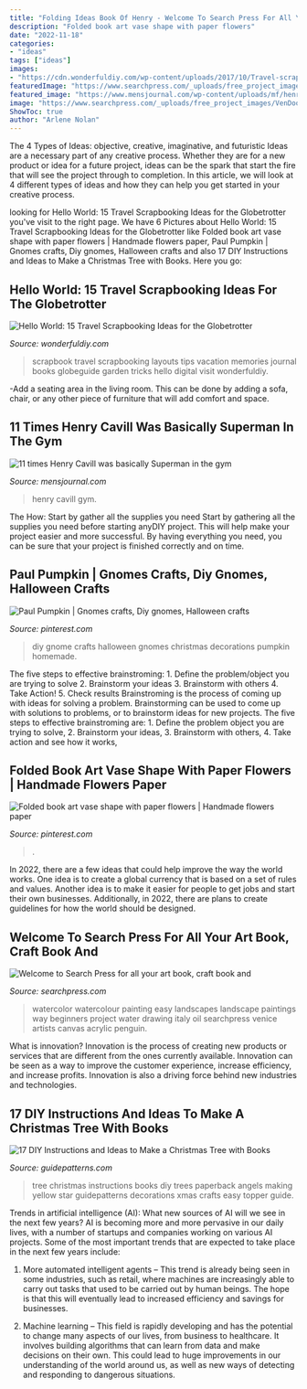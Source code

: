 ```yaml
---
title: "Folding Ideas Book Of Henry - Welcome To Search Press For All Your Art Book, Craft Book And"
description: "Folded book art vase shape with paper flowers"
date: "2022-11-18"
categories:
- "ideas"
tags: ["ideas"]
images:
- "https://cdn.wonderfuldiy.com/wp-content/uploads/2017/10/Travel-scrapbook-tips-and-tricks.png"
featuredImage: "https://www.searchpress.com/_uploads/free_project_images/VenDoorway.jpg"
featured_image: "https://www.mensjournal.com/wp-content/uploads/mf/henry-cavill-insta-main.jpg?w=1200&amp;h=630&amp;crop=1"
image: "https://www.searchpress.com/_uploads/free_project_images/VenDoorway.jpg"
ShowToc: true
author: "Arlene Nolan"
---
```



The 4 Types of Ideas: objective, creative, imaginative, and futuristic
Ideas are a necessary part of any creative process. Whether they are for a new product or idea for a future project, ideas can be the spark that start the fire that will see the project through to completion. In this article, we will look at 4 different types of ideas and how they can help you get started in your creative process.

	

		
looking for Hello World: 15 Travel Scrapbooking Ideas for the Globetrotter you've visit to the right page. We have 6 Pictures about Hello World: 15 Travel Scrapbooking Ideas for the Globetrotter like Folded book art vase shape with paper flowers | Handmade flowers paper, Paul Pumpkin | Gnomes crafts, Diy gnomes, Halloween crafts and also 17 DIY Instructions and Ideas to Make a Christmas Tree with Books. Here you go:
		
    
## Hello World: 15 Travel Scrapbooking Ideas For The Globetrotter

<img loading=lazy src="https://cdn.wonderfuldiy.com/wp-content/uploads/2017/10/Travel-scrapbook-tips-and-tricks.png" onerror="this.onerror=null;this.src='https://tse2.mm.bing.net/th?id=OIP.pdBNL-PpdXvcC8tjlREoBQHaLG&amp;pid=15.1';" alt="Hello World: 15 Travel Scrapbooking Ideas for the Globetrotter">

_Source: wonderfuldiy.com_

>scrapbook travel scrapbooking layouts tips vacation memories journal books globeguide garden tricks hello digital visit wonderfuldiy. 

	

-Add a seating area in the living room. This can be done by adding a sofa, chair, or any other piece of furniture that will add comfort and space.

    
## 11 Times Henry Cavill Was Basically Superman In The Gym

<img loading=lazy src="https://www.mensjournal.com/wp-content/uploads/mf/henry-cavill-insta-main.jpg?w=1200&amp;h=630&amp;crop=1" onerror="this.onerror=null;this.src='https://tse1.mm.bing.net/th?id=OIP.cUhBu8ucl3CKt9CBT8YjxwHaD4&amp;pid=15.1';" alt="11 times Henry Cavill was basically Superman in the gym">

_Source: mensjournal.com_

>henry cavill gym. 

	

The How: Start by gather all the supplies you need
Start by gathering all the supplies you need before starting anyDIY project. This will help make your project easier and more successful. By having everything you need, you can be sure that your project is finished correctly and on time.

    
## Paul Pumpkin | Gnomes Crafts, Diy Gnomes, Halloween Crafts

<img loading=lazy src="https://i.pinimg.com/736x/ca/f0/7a/caf07aa99ee94524088a918a150af805.jpg" onerror="this.onerror=null;this.src='https://tse4.mm.bing.net/th?id=OIP.vZVhPNxJ-KYsQtOlLRN7MwHaNK&amp;pid=15.1';" alt="Paul Pumpkin | Gnomes crafts, Diy gnomes, Halloween crafts">

_Source: pinterest.com_

>diy gnome crafts halloween gnomes christmas decorations pumpkin homemade. 

	

The five steps to effective brainstroming: 1. Define the problem/object you are trying to solve 2. Brainstorm your ideas 3. Brainstorm with others 4. Take Action! 5. Check results
Brainstroming is the process of coming up with ideas for solving a problem. Brainstorming can be used to come up with solutions to problems, or to brainstorm ideas for new projects. The five steps to effective brainstroming are: 1. Define the problem object you are trying to solve, 2. Brainstorm your ideas, 3. Brainstorm with others, 4. Take action and see how it works, 
    
## Folded Book Art Vase Shape With Paper Flowers | Handmade Flowers Paper

<img loading=lazy src="https://i.pinimg.com/736x/9a/6a/b6/9a6ab6070414007b95a05564cafe3b35.jpg" onerror="this.onerror=null;this.src='https://tse3.mm.bing.net/th?id=OIP.IXeT-3-zhgb3rDo8MrBpowHaJ4&amp;pid=15.1';" alt="Folded book art vase shape with paper flowers | Handmade flowers paper">

_Source: pinterest.com_

>. 

	

In 2022, there are a few ideas that could help improve the way the world works. One idea is to create a global currency that is based on a set of rules and values. Another idea is to make it easier for people to get jobs and start their own businesses. Additionally, in 2022, there are plans to create guidelines for how the world should be designed.

    
## Welcome To Search Press For All Your Art Book, Craft Book And

<img loading=lazy src="https://www.searchpress.com/_uploads/free_project_images/VenDoorway.jpg" onerror="this.onerror=null;this.src='https://tse1.mm.bing.net/th?id=OIP.n7dRIUcRS29W40wfZ-_57wHaK7&amp;pid=15.1';" alt="Welcome to Search Press for all your art book, craft book and">

_Source: searchpress.com_

>watercolor watercolour painting easy landscapes landscape paintings way beginners project water drawing italy oil searchpress venice artists canvas acrylic penguin. 

	

What is innovation?
Innovation is the process of creating new products or services that are different from the ones currently available. Innovation can be seen as a way to improve the customer experience, increase efficiency, and increase profits. Innovation is also a driving force behind new industries and technologies.

    
## 17 DIY Instructions And Ideas To Make A Christmas Tree With Books

<img loading=lazy src="http://www.guidepatterns.com/wp-content/uploads/2015/11/Book-Page-Christmas-Tree.jpg" onerror="this.onerror=null;this.src='https://tse1.mm.bing.net/th?id=OIP.HajkDDjrrt95Kzs6g0j0OAHaJ4&amp;pid=15.1';" alt="17 DIY Instructions and Ideas to Make a Christmas Tree with Books">

_Source: guidepatterns.com_

>tree christmas instructions books diy trees paperback angels making yellow star guidepatterns decorations xmas crafts easy topper guide. 

	

Trends in artificial intelligence (AI): What new sources of AI will we see in the next few years?
AI is becoming more and more pervasive in our daily lives, with a number of startups and companies working on various AI projects. Some of the most important trends that are expected to take place in the next few years include:
1. More automated intelligent agents – This trend is already being seen in some industries, such as retail, where machines are increasingly able to carry out tasks that used to be carried out by human beings. The hope is that this will eventually lead to increased efficiency and savings for businesses.

2. Machine learning – This field is rapidly developing and has the potential to change many aspects of our lives, from business to healthcare. It involves building algorithms that can learn from data and make decisions on their own. This could lead to huge improvements in our understanding of the world around us, as well as new ways of detecting and responding to dangerous situations.

